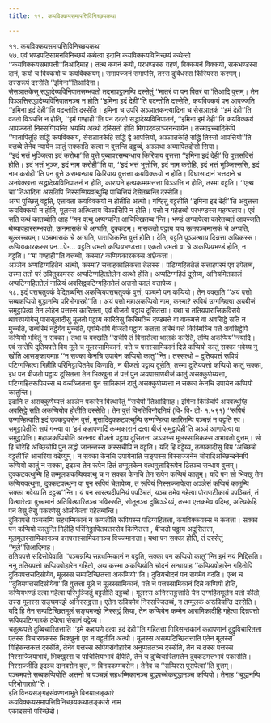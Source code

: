 ```yaml
---
title: ११. कयविक्कयसमापत्तिविनिच्छयकथा

---
```

११. कयविक्कयसमापत्तिविनिच्छयकथा  
५७. एवं भण्डपटिसामनविनिच्छयं कथेत्वा इदानि कयविक्कयविनिच्छयं कथेन्तो ‘‘कयविक्कयसमापत्ती’’तिआदिमाह। तत्थ कयनं कयो, परभण्डस्स गहणं, विक्कयनं विक्कयो, सकभण्डस्स दानं, कयो च विक्कयो च कयविक्कयम्। समापज्जनं समापत्ति, तस्स दुविधस्स किरियस्स करणम्। तस्सरूपं दस्सेति ‘‘इमिना’’तिआदिना।  
सेसञातकेसु सद्धादेय्यविनिपातसम्भवतो तदभावट्ठानम्पि दस्सेतुं ‘‘मातरं वा पन पितरं वा’’तिआदि वुत्तम्। तेन विञ्ञत्तिसद्धादेय्यविनिपातनञ्च न होति ‘‘इमिना इदं देही’’ति वदन्तोति दस्सेति, कयविक्कयं पन आपज्जति ‘‘इमिना इदं देही’’ति वदन्तोति दस्सेति। इमिना च उपरि अञ्ञातकन्त्यादिना च सेसञातकं ‘‘इमं देही’’ति वदतो विञ्ञत्ति न होति, ‘‘इमं गण्हाही’’ति पन ददतो सद्धादेय्यविनिपातनं, ‘‘इमिना इमं देही’’ति कयविक्कयं आपज्जतो निस्सग्गियन्ति अयम्पि अत्थो दस्सितो होति मिगपदवलञ्जनन्यायेन। तस्माइच्चादिकेपि ‘‘मातापितूहि सद्धिं कयविक्कयं, सेसञातकेहि सद्धिं द्वे आपत्तियो, अञ्ञातकेहि सद्धिं तिस्सो आपत्तियो’’ति वत्तब्बे तेनेव न्यायेन ञातुं सक्काति कत्वा न वुत्तन्ति दट्ठब्बं, अञ्ञथा अब्यापितदोसो सिया।  
‘‘इदं भत्तं भुञ्जित्वा इदं करोथा’’ति वुत्ते पुब्बापरसम्बन्धाय किरियाय वुत्तत्ता ‘‘इमिना इदं देही’’ति वुत्तसदिसं होति। इदं भत्तं भुञ्ज, इदं नाम करोही’’ति वा, ‘‘इदं भत्तं भुत्तोसि, इदं नाम करोहि, इदं भत्तं भुञ्जिस्ससि, इदं नाम करोही’’ति पन वुत्ते असम्बन्धाय किरियाय वुत्तत्ता कयविक्कयो न होति। विघासादानं भत्तदाने च अनपेक्खत्ता सद्धादेय्यविनिपातनं न होति, कारापने हत्थकम्ममत्तत्ता विञ्ञत्ति न होति, तस्मा वट्टति। ‘‘एत्थ चा’’तिआदिना असतिपि निस्सग्गियवत्थुम्हि पाचित्तियं देसेतब्बन्ति दस्सेति।  
अग्घं पुच्छितुं वट्टति, एत्तावता कयविक्कयो न होतीति अत्थो। गण्हितुं वट्टतीति ‘‘इमिना इदं देही’’ति अवुत्तत्ता कयविक्कयो न होति, मूलस्स अत्थिताय विञ्ञत्तिपि न होति। पत्तो न गहेतब्बो परभण्डस्स महग्घताय। एवं सति कथं कातब्बोति आह ‘‘मम वत्थु अप्पग्घन्ति आचिक्खितब्ब’’न्ति। भण्डं अग्घापेत्वा कारेतब्बतं आपज्जति थेय्यावहारसम्भवतो, ऊनमासकं चे अग्घति, दुक्कटम्। मासकतो पट्ठाय याव ऊनपञ्चमासकं चे अग्घति, थुल्लच्चयम्। पञ्चमासकं चे अग्घति, पाराजिकन्ति वुत्तं होति। देति, वट्टति पुञ्ञत्थाय दिन्नत्ता अधिकस्स। कप्पियकारकस्स पन…पे॰… वट्टति उभतो कप्पियभण्डत्ता। एकतो उभतो वा चे अकप्पियभण्डं होति, न वट्टति। ‘‘मा गण्हाही’’ति वत्तब्बो, कस्मा? कप्पियकारकस्स अछेकत्ता।  
अञ्ञेन अप्पटिग्गहितेन अत्थो, कस्मा? सत्ताहकालिकत्ता तेलस्स। पटिग्गहिततेलं सत्ताहपरमं एव ठपेतब्बं, तस्मा ततो परं ठपितुकामस्स अप्पटिग्गहिततेलेन अत्थो होति। अप्पटिग्गहितं दूसेय्य, अनियमितकालं अप्पटिग्गहिततेलं नाळियं अवसिट्ठपटिग्गहिततेलं अत्तनो कालं वत्तापेय्य।  
५८. इदं पत्तचतुक्कं वेदितब्बन्ति अकप्पियपत्तचतुक्कं वुत्तं, पञ्चमो पन कप्पियो। तेन वक्खति ‘‘अयं पत्तो सब्बकप्पियो बुद्धानम्पि परिभोगारहो’’ति। अयं पत्तो महाअकप्पियो नाम, कस्मा? रूपियं उग्गण्हित्वा अयबीजं समुट्ठापेत्वा तेन लोहेन पत्तस्स कारितत्ता, एवं बीजतो पट्ठाय दूसितत्ता। यथा च ततियपाराजिकविसये थावरपयोगेसु पाससूलादीसु मूलतो पट्ठाय कारितेसु किस्मिञ्चि दण्डमत्ते वा वाकमत्ते वा अवसिट्ठे सति न मुच्चति, सब्बस्मिं नट्ठेयेव मुच्चति, एवमिधापि बीजतो पट्ठाय कतत्ता तस्मिं पत्ते किस्मिञ्चि पत्ते अवसिट्ठेपि कप्पियो भवितुं न सक्का। तथा च वक्खति ‘‘सचेपि तं विनासेत्वा थालकं कारेति, तम्पि अकप्पिय’’न्त्यादि। एवं सन्तेपि दुतियपत्ते विय मूले च मूलस्सामिकानं, पत्ते च पत्तस्सामिकानं दिन्ने कप्पियो कातुं सक्का भवेय्य नु खोति आसङ्कायमाह ‘‘न सक्का केनचि उपायेन कप्पियो कातु’’न्ति। तस्सत्थो – दुतियपत्तं रूपियं पटिग्गण्हित्वा गिहीहि परिनिट्ठापितमेव किणाति, न बीजतो पट्ठाय दूसेति, तस्मा दुतियपत्तो कप्पियो कातुं सक्का, इध पन बीजतो पट्ठाय दूसितत्ता तेन भिक्खुना तं पत्तं पुन अयपासाणबीजं कातुं असक्कुणेय्यत्ता, पटिग्गहितरूपियस्स च वळञ्जितत्ता पुन सामिकानं दातुं असक्कुणेय्यत्ता न सक्का केनचि उपायेन कप्पियो कातुन्ति।  
इदानि तं असक्कुणेय्यत्तं अञ्ञेन पकारेन वित्थारेतुं ‘‘सचेपी’’तिआदिमाह। इमिना किञ्चिपि अयवत्थुम्हि अवसिट्ठे सति अकप्पियोव होतीति दस्सेति। तेन वुत्तं विमतिविनोदनियं (वि॰ वि॰ टी॰ १.५९१) ‘‘रूपियं उग्गण्हित्वाति इदं उक्कट्ठवसेन वुत्तं, मुत्तादिदुक्कटवत्थुम्पि उग्गण्हित्वा कारितम्पि पञ्चन्नं न वट्टति एव। समुट्ठापेतीति सयं गन्त्वा वा ‘इमं कहापणादिं कम्मकारानं दत्वा बीजं समुट्ठापेही’ति अञ्ञं आणापेत्वा वा समुट्ठापेति। महाअकप्पियोति अत्तनाव बीजतो पट्ठाय दूसितत्ता अञ्ञस्स मूलस्सामिकस्स अभावतो वुत्तम्। सो हि चोरेहि अच्छिन्नोपि पुन लद्धो जानन्तस्स कस्सचीपि न वट्टति। यदि हि वट्टेय्य, तळाकादीसु विय ‘अच्छिन्नो वट्टती’ति आचरिया वदेय्युम्। न सक्का केनचि उपायेनाति सङ्घस्स विस्सज्जनेन चोरादिअच्छिन्दनेनपि कप्पियो कातुं न सक्का, इदञ्च तेन रूपेन ठितं तम्मूलकेन वत्थमुत्तादिरूपेन ठितञ्च सन्धाय वुत्तम्। दुक्कटवत्थुम्पि हि तम्मूलककप्पियवत्थु च न सक्का केनचि तेन रूपेन कप्पियं कातुम्। यदि पन सो भिक्खु तेन कप्पियवत्थुना, दुक्कटवत्थुना वा पुन रूपियं चेतापेय्य, तं रूपियं निस्सज्जापेत्वा अञ्ञेसं कप्पियं कातुम्पि सक्का भवेय्याति दट्ठब्ब’’न्ति। यं पन सारत्थदीपनियं पपञ्चितं, यञ्च तमेव गहेत्वा पोराणटीकायं पपञ्चितं, तं वित्थारेत्वा वुच्चमानं अतिवित्थारितञ्च भविस्सति, सोतूनञ्च दुब्बिञ्ञेय्यं, तस्मा एत्तकमेव वदिम्ह, अत्थिकेहि पन तेसु तेसु पकरणेसु ओलोकेत्वा गहेतब्बन्ति।  
दुतियपत्ते पञ्चन्नम्पि सहधम्मिकानं न कप्पतीति रूपियस्स पटिग्गहितत्ता, कयविक्कयस्स च कतत्ता। सक्का पन कप्पियो कातुन्ति गिहीहि परिनिट्ठापितपत्तस्सेव किणितत्ता , बीजतो पट्ठाय अदूसितत्ता, मूलमूलस्सामिकानञ्च पत्तपत्तस्सामिकानञ्च विज्जमानत्ता। यथा पन सक्का होति, तं दस्सेतुं ‘‘मूले’’तिआदिमाह।  
ततियपत्ते सदिसोयेवाति ‘‘पञ्चन्नम्पि सहधम्मिकानं न वट्टति, सक्का पन कप्पियो कातु’’न्ति इमं नयं निद्दिसति। ननु ततियपत्तो कप्पियवोहारेन गहितो, अथ कस्मा अकप्पियोति चोदनं सन्धायाह ‘‘कप्पियवोहारेन गहितोपि दुतियपत्तसदिसोयेव, मूलस्स सम्पटिच्छितत्ता अकप्पियो’’ति। दुतियचोदनं पन सयमेव वदति। एत्थ च ‘‘दुतियपत्तसदिसोयेवा’’ति वुत्तत्ता मूले च मूलस्सामिकानं, पत्ते च पत्तस्सामिकानं दिन्ने कप्पियो होति, कप्पियभण्डं दत्वा गहेत्वा परिभुञ्जितुं वट्टतीति दट्ठब्बो। मूलस्स अनिस्सट्ठत्ताति येन उग्गहितमूलेन पत्तो कीतो, तस्स मूलस्स सङ्घमज्झे अनिस्सट्ठत्ता। एतेन रूपियमेव निस्सज्जितब्बं, न तम्मूलकं अरूपियन्ति दस्सेति। यदि हि तेन सम्पटिच्छितमूलं सङ्घमज्झे निस्सट्ठं सिया, तेन कप्पियेन कम्मेन आरामिकादीहि गहेत्वा दिन्नपत्तो रूपियपटिग्गाहकं ठपेत्वा सेसानं वट्टेय्य।  
चतुत्थपत्ते दुब्बिचारितत्ताति ‘‘इमे कहापणे दत्वा इदं देही’’ति गहितत्ता गिहिसन्तकानं कहापणानं दुट्ठुविचारितत्ता एतस्स विचारणकस्स भिक्खुनो एव न वट्टतीति अत्थो। मूलस्स असम्पटिच्छितत्ताति एतेन मूलस्स गिहिसन्तकत्तं दस्सेति, तेनेव पत्तस्स रूपियसंवोहारेन अनुप्पन्नतञ्च दस्सेति, तेन च तस्स पत्तस्स निस्सज्जियाभावं, भिक्खुस्स च पाचित्तियाभावं दीपेति, तेन च दुब्बिचारितमत्तेन दुक्कटमत्तभावं पकासेति। निस्सज्जीति इदञ्च दानवसेन वुत्तं, न विनयकम्मवसेन। तेनेव च ‘‘सप्पिस्स पूरापेत्वा’’ति वुत्तम्।  
पञ्चमपत्ते सब्बकप्पियोति अत्तनो च पञ्चन्नं सहधम्मिकानञ्च बुद्धपच्चेकबुद्धानञ्च कप्पियो। तेनाह ‘‘बुद्धानम्पि परिभोगारहो’’ति।  
इति विनयसङ्गहसंवण्णनाभूते विनयालङ्कारे  
कयविक्कयसमापत्तिविनिच्छयकथालङ्कारो नाम  
एकादसमो परिच्छेदो।  